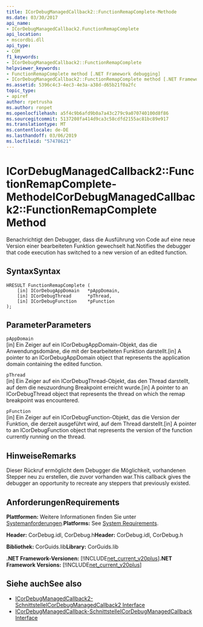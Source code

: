 ```yaml
---
title: ICorDebugManagedCallback2::FunctionRemapComplete-Methode
ms.date: 03/30/2017
api_name:
- ICorDebugManagedCallback2.FunctionRemapComplete
api_location:
- mscordbi.dll
api_type:
- COM
f1_keywords:
- ICorDebugManagedCallback2::FunctionRemapComplete
helpviewer_keywords:
- FunctionRemapComplete method [.NET Framework debugging]
- ICorDebugManagedCallback2::FunctionRemapComplete method [.NET Framework debugging]
ms.assetid: 5396c4c3-4ec3-4e3a-a38d-d65b21f0a2fc
topic_type:
- apiref
author: rpetrusha
ms.author: ronpet
ms.openlocfilehash: a5f4c9b6afd9b0a7a43c279c9a070740100d8f86
ms.sourcegitcommit: 5137208fa414d9ca3c58cdfd2155ac81bc89e917
ms.translationtype: MT
ms.contentlocale: de-DE
ms.lasthandoff: 03/06/2019
ms.locfileid: "57478621"
---
```

# <a name="icordebugmanagedcallback2functionremapcomplete-method"></a><span data-ttu-id="58b8e-102">ICorDebugManagedCallback2::FunctionRemapComplete-Methode</span><span class="sxs-lookup"><span data-stu-id="58b8e-102">ICorDebugManagedCallback2::FunctionRemapComplete Method</span></span>
<span data-ttu-id="58b8e-103">Benachrichtigt den Debugger, dass die Ausführung von Code auf eine neue Version einer bearbeiteten Funktion gewechselt hat.</span><span class="sxs-lookup"><span data-stu-id="58b8e-103">Notifies the debugger that code execution has switched to a new version of an edited function.</span></span>  
  
## <a name="syntax"></a><span data-ttu-id="58b8e-104">Syntax</span><span class="sxs-lookup"><span data-stu-id="58b8e-104">Syntax</span></span>  
  
```  
HRESULT FunctionRemapComplete (  
    [in] ICorDebugAppDomain   *pAppDomain,  
    [in] ICorDebugThread      *pThread,  
    [in] ICorDebugFunction    *pFunction  
);  
```  
  
## <a name="parameters"></a><span data-ttu-id="58b8e-105">Parameter</span><span class="sxs-lookup"><span data-stu-id="58b8e-105">Parameters</span></span>  
 `pAppDomain`  
 <span data-ttu-id="58b8e-106">[in] Ein Zeiger auf ein ICorDebugAppDomain-Objekt, das die Anwendungsdomäne, die mit der bearbeiteten Funktion darstellt.</span><span class="sxs-lookup"><span data-stu-id="58b8e-106">[in] A pointer to an ICorDebugAppDomain object that represents the application domain containing the edited function.</span></span>  
  
 `pThread`  
 <span data-ttu-id="58b8e-107">[in] Ein Zeiger auf ein ICorDebugThread-Objekt, das den Thread darstellt, auf dem die neuzuordnung Breakpoint erreicht wurde.</span><span class="sxs-lookup"><span data-stu-id="58b8e-107">[in] A pointer to an ICorDebugThread object that represents the thread on which the remap breakpoint was encountered.</span></span>  
  
 `pFunction`  
 <span data-ttu-id="58b8e-108">[in] Ein Zeiger auf ein ICorDebugFunction-Objekt, das die Version der Funktion, die derzeit ausgeführt wird, auf dem Thread darstellt.</span><span class="sxs-lookup"><span data-stu-id="58b8e-108">[in] A pointer to an ICorDebugFunction object that represents the version of the function currently running on the thread.</span></span>  
  
## <a name="remarks"></a><span data-ttu-id="58b8e-109">Hinweise</span><span class="sxs-lookup"><span data-stu-id="58b8e-109">Remarks</span></span>  
 <span data-ttu-id="58b8e-110">Dieser Rückruf ermöglicht dem Debugger die Möglichkeit, vorhandenen Stepper neu zu erstellen, die zuvor vorhanden war.</span><span class="sxs-lookup"><span data-stu-id="58b8e-110">This callback gives the debugger an opportunity to recreate any steppers that previously existed.</span></span>  
  
## <a name="requirements"></a><span data-ttu-id="58b8e-111">Anforderungen</span><span class="sxs-lookup"><span data-stu-id="58b8e-111">Requirements</span></span>  
 <span data-ttu-id="58b8e-112">**Plattformen:** Weitere Informationen finden Sie unter [Systemanforderungen](../../../../docs/framework/get-started/system-requirements.md).</span><span class="sxs-lookup"><span data-stu-id="58b8e-112">**Platforms:** See [System Requirements](../../../../docs/framework/get-started/system-requirements.md).</span></span>  
  
 <span data-ttu-id="58b8e-113">**Header:** CorDebug.idl, CorDebug.h</span><span class="sxs-lookup"><span data-stu-id="58b8e-113">**Header:** CorDebug.idl, CorDebug.h</span></span>  
  
 <span data-ttu-id="58b8e-114">**Bibliothek:** CorGuids.lib</span><span class="sxs-lookup"><span data-stu-id="58b8e-114">**Library:** CorGuids.lib</span></span>  
  
 <span data-ttu-id="58b8e-115">**.NET Framework-Versionen:** [!INCLUDE[net_current_v20plus](../../../../includes/net-current-v20plus-md.md)]</span><span class="sxs-lookup"><span data-stu-id="58b8e-115">**.NET Framework Versions:** [!INCLUDE[net_current_v20plus](../../../../includes/net-current-v20plus-md.md)]</span></span>  
  
## <a name="see-also"></a><span data-ttu-id="58b8e-116">Siehe auch</span><span class="sxs-lookup"><span data-stu-id="58b8e-116">See also</span></span>
- [<span data-ttu-id="58b8e-117">ICorDebugManagedCallback2-Schnittstelle</span><span class="sxs-lookup"><span data-stu-id="58b8e-117">ICorDebugManagedCallback2 Interface</span></span>](../../../../docs/framework/unmanaged-api/debugging/icordebugmanagedcallback2-interface.md)
- [<span data-ttu-id="58b8e-118">ICorDebugManagedCallback-Schnittstelle</span><span class="sxs-lookup"><span data-stu-id="58b8e-118">ICorDebugManagedCallback Interface</span></span>](../../../../docs/framework/unmanaged-api/debugging/icordebugmanagedcallback-interface.md)
